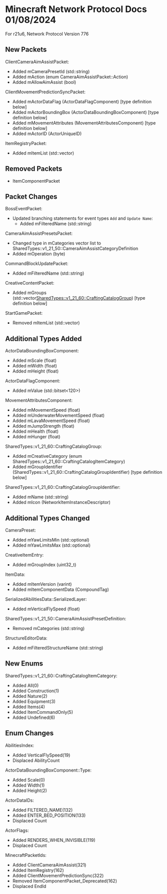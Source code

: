 # Minecraft Network Protocol Docs 01/08/2024

For r21u6, Network Protocol Version 776

## New Packets

ClientCameraAimAssistPacket:
* Added mCameraPresetId (std::string)
* Added mAction (enum CameraAimAssistPacket::Action)
* Added mAllowAimAssist (bool)

ClientMovementPredictionSyncPacket:
* Added mActorDataFlag (ActorDataFlagComponent) [type definition below]
* Added mActorBoundingBox (ActorDataBoundingBoxComponent) [type definition below]
* Added mMovementAttributes (MovementAttributesComponent) [type definition below]
* Added mActorID (ActorUniqueID)

ItemRegistryPacket:
* Added mItemList (std::vector<ItemData>)

## Removed Packets

* ItemComponentPacket

## Packet Changes

BossEventPacket:
* Updated branching statements for event types `Add` and `Update Name`:
    * Added mFilteredName (std::string)

CameraAimAssistPresetsPacket:
* Changed type in mCategories vector list to SharedTypes::v1_21_50::CameraAimAssistCategoryDefinition
* Added mOperation (byte)

CommandBlockUpdatePacket:
* Added mFilteredName (std::string)

CreativeContentPacket:
* Added mGroups (std::vector<SharedTypes::v1_21_60::CraftingCatalogGroup>) [type definition below]

StartGamePacket:
* Removed mItemList (std::vector<ItemData>)

## Additional Types Added

ActorDataBoundingBoxComponent:
* Added mScale (float)
* Added mWidth (float)
* Added mHeight (float)

ActorDataFlagComponent:
* Added mValue (std::bitset<120>)

MovementAttributesComponent:
* Added mMovementSpeed (float)
* Added mUnderwaterMovementSpeed (float)
* Added mLavaMovementSpeed (float)
* Added mJumpStrength (float)
* Added mHealth (float)
* Added mHunger (float)

SharedTypes::v1_21_60::CraftingCatalogGroup:
* Added mCreativeCategory (enum SharedTypes::v1_21_60::CraftingCatalogItemCategory)
* Added mGroupIdentifier (SharedTypes::v1_21_60::CraftingCatalogGroupIdentifier) [type definition below]

SharedTypes::v1_21_60::CraftingCatalogGroupIdentifier:
* Added mName (std::string)
* Added mIcon (NetworkItemInstanceDescriptor)

## Additional Types Changed

CameraPreset:
* Added mYawLimitsMin (std::optional<float>)
* Added mYawLimitsMax (std::optional<float>)

CreativeItemEntry:
* Added mGroupIndex (uint32_t)

ItemData:
* Added mItemVersion (varint)
* Added mItemComponentData (CompoundTag)

SerializedAbilitiesData::SerializedLayer:
* Added mVerticalFlySpeed (float)

SharedTypes::v1_21_50::CameraAimAssistPresetDefinition:
* Removed mCategories (std::string)

StructureEditorData:
* Added mFilteredStructureName (std::string)

## New Enums

SharedTypes::v1_21_60::CraftingCatalogItemCategory:
* Added All(0)
* Added Construction(1)
* Added Nature(2)
* Added Equipment(3)
* Added Items(4)
* Added ItemCommandOnly(5)
* Added Undefined(6)

## Enum Changes

AbilitiesIndex:
* Added VerticalFlySpeed(19)
* Displaced AbilityCount

ActorDataBoundingBoxComponent::Type:
* Added Scale(0)
* Added Width(1)
* Added Height(2)

ActorDataIDs:
* Added FILTERED_NAME(132)
* Added ENTER_BED_POSITION(133)
* Displaced Count

ActorFlags:
* Added RENDERS_WHEN_INVISIBLE(119)
* Displaced Count

MinecraftPacketIds:
* Added ClientCameraAimAssist(321)
* Added ItemRegistry(162)
* Added ClientMovementPredictionSync(322)
* Removed ItemComponentPacket_Deprecated(162)
* Displaced EndId